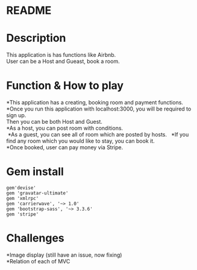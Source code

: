 # README

# Description  
  This application is has functions like Airbnb.  
  User can be a Host and Gueast, book a room.  
  
# Function & How to play  
  *This application has a creating, booking room and payment functions.  
  *Once you run this application with localhost:3000, you will be required to sign up.  
   Then you can be both Host and Guest.  
  *As a host, you can post room with conditions.  
  *As a guest, you can see all of room which are posted by hosts.  
  *If you find any room which you would like to stay, you can book it.  
  *Once booked, user can pay money via Stripe.  
  
# Gem install  
    gem'devise'
    gem 'gravatar-ultimate'
    gem 'xmlrpc'
    gem 'carrierwave', '~> 1.0'
    gem 'bootstrap-sass', '~> 3.3.6'
    gem 'stripe'  

# Challenges  
  *Image display (still have an issue, now fixing)  
  *Relation of each of MVC  
  
